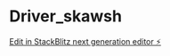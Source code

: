 # Driver_skawsh

[Edit in StackBlitz next generation editor ⚡️](https://stackblitz.com/~/github.com/skawsh/Driver_skawsh)